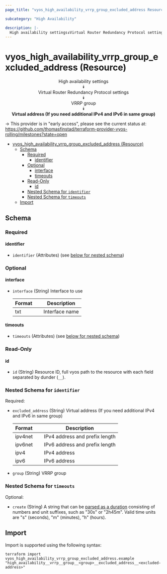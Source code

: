 ```yaml
---
page_title: "vyos_high_availability_vrrp_group_excluded_address Resource - vyos"

subcategory: "High Availability"

description: |-
  High availability settings⯯Virtual Router Redundancy Protocol settings⯯VRRP group⯯Virtual address (If you need additional IPv4 and IPv6 in same group)
---
```


# vyos_high_availability_vrrp_group_excluded_address (Resource)
<center>


High availability settings  
⯯  
Virtual Router Redundancy Protocol settings  
⯯  
VRRP group  
⯯  
**Virtual address (If you need additional IPv4 and IPv6 in same group)**


</center>

-> This provider is in "early access", please see the current status at: https://github.com/thomasfinstad/terraform-provider-vyos-rolling/milestones?state=open

<!--TOC-->

- [vyos_high_availability_vrrp_group_excluded_address (Resource)](#vyos_high_availability_vrrp_group_excluded_address-resource)
  - [Schema](#schema)
    - [Required](#required)
      - [identifier](#identifier)
    - [Optional](#optional)
      - [interface](#interface)
      - [timeouts](#timeouts)
    - [Read-Only](#read-only)
      - [id](#id)
    - [Nested Schema for `identifier`](#nested-schema-for-identifier)
    - [Nested Schema for `timeouts`](#nested-schema-for-timeouts)
  - [Import](#import)

<!--TOC-->

<!-- schema generated by tfplugindocs -->
## Schema

### Required

#### identifier
- `identifier` (Attributes) (see [below for nested schema](#nestedatt--identifier))

### Optional

#### interface
- `interface` (String) Interface to use

    |  Format  &emsp;|  Description     |
    |----------|------------------|
    |  txt     &emsp;|  Interface name  |
#### timeouts
- `timeouts` (Attributes) (see [below for nested schema](#nestedatt--timeouts))

### Read-Only

#### id
- `id` (String) Resource ID, full vyos path to the resource with each field separated by dunder (`__`).

<a id="nestedatt--identifier"></a>
### Nested Schema for `identifier`

Required:

- `excluded_address` (String) Virtual address (If you need additional IPv4 and IPv6 in same group)

    |  Format   &emsp;|  Description                     |
    |-----------|----------------------------------|
    |  ipv4net  &emsp;|  IPv4 address and prefix length  |
    |  ipv6net  &emsp;|  IPv6 address and prefix length  |
    |  ipv4     &emsp;|  IPv4 address                    |
    |  ipv6     &emsp;|  IPv6 address                    |
- `group` (String) VRRP group


<a id="nestedatt--timeouts"></a>
### Nested Schema for `timeouts`

Optional:

- `create` (String) A string that can be [parsed as a duration](https://pkg.go.dev/time#ParseDuration) consisting of numbers and unit suffixes, such as &#34;30s&#34; or &#34;2h45m&#34;. Valid time units are &#34;s&#34; (seconds), &#34;m&#34; (minutes), &#34;h&#34; (hours).

## Import

Import is supported using the following syntax:

```shell
terraform import vyos_high_availability_vrrp_group_excluded_address.example "high_availability__vrrp__group__<group>__excluded_address__<excluded-address>"
```
